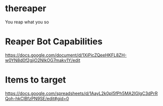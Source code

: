# thereaper
You reap what you so


# Reaper Bot Capabilities
https://docs.google.com/document/d/1XiPicZQeeHKFL8ZH-w0YN8d0f2gjiO2NIkOG7makv1Y/edit


# Items to target
https://docs.google.com/spreadsheets/d/1AayL2k0pI5fPh5MA2IGlgC3dPrRQoh-hkClBfzPN9SE/edit#gid=0
